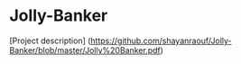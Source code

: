 # Jolly-Banker
[Project description] (https://github.com/shayanraouf/Jolly-Banker/blob/master/Jolly%20Banker.pdf)

